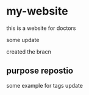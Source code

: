 # my-website

this is a website for doctors

some update

created the bracn

## purpose repostio

some example for tags update
